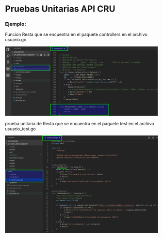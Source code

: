 # Pruebas Unitarias API CRU


### Ejemplo:

Funcion Resta que se encuentra en el paquete controllers en el archivo  usuario.go

![Prueba Unitaria 01](/pruebas_unitarias_api_beego/img/test_01.png)


prueba unitaria de Resta que se encuentra en el paquete test en el archivo usuario_test.go

![Prueba Unitaria 01](/pruebas_unitarias_api_beego/img/test_02.png)
